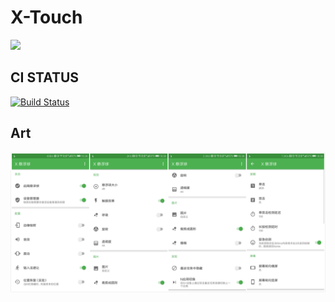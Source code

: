 # X-Touch

<a href="https://play.google.com/store/apps/details?id=com.tornaco.xtouch"><img src="https://play.google.com/intl/en_us/badges/images/generic/en-play-badge.png" height="48"></a>

## CI STATUS
[![Build Status](https://travis-ci.org/Tornaco/X-Touch.svg?branch=master)](https://travis-ci.org/Tornaco/X-Touch)

## Art

![1](art/aio.jpg)
